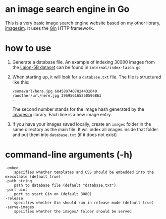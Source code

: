 # an image search engine in Go

This is a very basic image search engine website based on my other library, [imagesim](https://github.com/zeozeozeo/imagesim). It uses the [Gin](https://github.com/gin-gonic/gin) HTTP framework.

# how to use

1. Generate a database file. An example of indexing 30000 images from the [Laion-5B dataset](https://www.kaggle.com/datasets/vitaliykinakh/guie-laion5b-dataset) can be found in `internal/index-laion.go`
2. When starting up, it will look for a `database.txt` file. The file is structured like this:

    ```
    /some/url/here.jpg 6845807407824432640
    /another/url/here.jpg 296956165250596863
    ...
    ```

    The second number stands for the image hash generated by the [imagesim](https://github.com/zeozeozeo/imagesim) library. Each line is a new image entry.

3. If you have your images saved locally, create an `images` folder in the same directory as the main file. It will index all images inside that folder and put them into `database.txt` (if it does not exist)

# command-line arguments (-h)

```
-embed
    specifies whether templates and CSS should be embedded into the executable (default true)
-path string
    path to database file (default "database.txt")
-port uint
    port to start Gin on (default 8080)
-release
    specifies whether Gin should run in release mode (default true)
-serve-images
    specifies whether the images/ folder should be served
```
